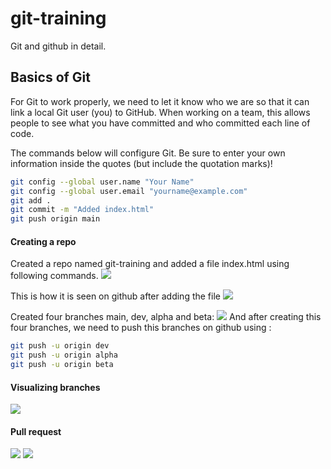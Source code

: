 # git-training

Git and github in detail.

## Basics of Git

For Git to work properly, we need to let it know who we are so that it can link a local Git user (you) to GitHub. When working on a team, this allows people to see what you have committed and who committed each line of code.

The commands below will configure Git. Be sure to enter your own information inside the quotes (but include the quotation marks)!

```bash
git config --global user.name "Your Name"
git config --global user.email "yourname@example.com"
git add .
git commit -m "Added index.html"
git push origin main
```

#### Creating a repo

Created a repo named git-training and added a file index.html using following commands.
![](https://imgur.com/cTErh36.png)

This is how it is seen on github after adding the file
![](https://imgur.com/9EUqDQP.png)

Created four branches main, dev, alpha and beta:
![](https://imgur.com/5DPjz0Z.png)
And after creating this four branches, we need to push this branches on github using :

```bash
git push -u origin dev
git push -u origin alpha
git push -u origin beta
```

#### Visualizing branches

![](https://imgur.com/gGgnF2o.png)

#### Pull request

![](https://imgur.com/Ni0WyBq.png)
![](https://imgur.com/dFZ9wgJ.png)
